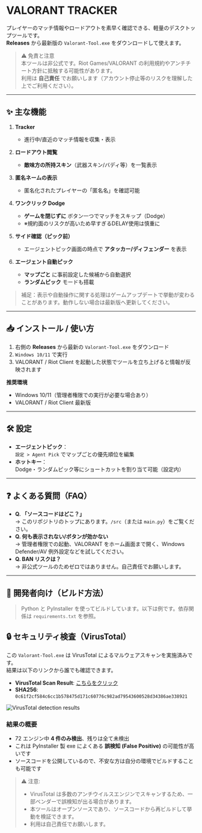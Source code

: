 # VALORANT TRACKER

プレイヤーのマッチ情報やロードアウトを素早く確認できる、軽量のデスクトップツールです。  
**Releases** から最新版の `Valorant-Tool.exe` をダウンロードして使えます。

> ⚠️ 免責と注意  
> 本ツールは非公式です。Riot Games/VALORANT の利用規約やアンチチート方針に抵触する可能性があります。  
> 利用は **自己責任** でお願いします（アカウント停止等のリスクを理解した上でご利用ください）。

---

## ✨ 主な機能

1. **Tracker**  
   - 進行中/直近のマッチ情報を収集・表示

2. **ロードアウト閲覧**  
   - **敵味方の所持スキン**（武器スキン/バディ等）を一覧表示

3. **匿名ネームの表示**  
   - 匿名化されたプレイヤーの「匿名名」を確認可能

4. **ワンクリック Dodge**  
   - **ゲームを閉じずに** ボタン一つでマッチをスキップ（Dodge）  
   - ※規約面のリスクが高いため早すぎるDELAY使用は慎重に

5. **サイド確認（ピック前）**  
   - エージェントピック画面の時点で **アタッカー/ディフェンダー** を表示

6. **エージェント自動ピック**  
   - **マップごと** に事前設定した候補から自動選択  
   - **ランダムピック** モードも搭載

> 補足：表示や自動操作に関する処理はゲームアップデートで挙動が変わることがあります。動作しない場合は最新版へ更新してください。

---

## 📥 インストール / 使い方

1. 右側の **Releases** から最新の `Valorant-Tool.exe` をダウンロード  
2. `Windows 10/11` で実行  
3. VALORANT / Riot Client を起動した状態でツールを立ち上げると情報が反映されます

**推奨環境**
- Windows 10/11（管理者権限での実行が必要な場合あり）
- VALORANT / Riot Client 最新版

---

## 🛠 設定

- **エージェントピック**：  
  `設定 > Agent Pick` でマップごとの優先順位を編集  
- **ホットキー**：  
  Dodge・ランダムピック等にショートカットを割り当て可能（設定内）

---

## ❓ よくある質問（FAQ）

- **Q. 「ソースコードはどこ？」**  
  → このリポジトリのトップにあります。`/src`（または `main.py`）をご覧ください。  
- **Q. 何も表示されない/ボタンが効かない**  
  → 管理者権限での起動、VALORANT をホーム画面まで開く、Windows Defender/AV 例外設定などを試してください。  
- **Q. BAN リスクは？**  
  → 非公式ツールのためゼロではありません。自己責任でお願いします。

---

## 🚀 開発者向け（ビルド方法）

> Python と PyInstaller を使ってビルドしています。以下は例です。依存関係は `requirements.txt` を参照。


## 🔒 セキュリティ検査（VirusTotal）

この `Valorant-Tool.exe` は VirusTotal によるマルウェアスキャンを実施済みです。  
結果は以下のリンクから誰でも確認できます。

- **VirusTotal Scan Result**: [こちらをクリック](https://www.virustotal.com/gui/file/0c61f2cf584c6cc1b578475d171c60776c982ad79543600528d34386ae338921?nocache=1)  
- **SHA256**: `0c61f2cf584c6cc1b578475d171c60776c982ad79543600528d34386ae338921`

![VirusTotal detection results](docs/vt-result.png)

### 結果の概要
- 72 エンジン中 **4 件のみ検出**、残りは全て未検出  
- これは PyInstaller 製 exe によくある **誤検知 (False Positive)** の可能性が高いです  
- ソースコードを公開しているので、不安な方は自分の環境でビルドすることも可能です  

> ⚠️ 注意:  
> - VirusTotal は多数のアンチウイルスエンジンでスキャンするため、一部ベンダーで誤検知が出る場合があります。  
> - 本ツールはオープンソースであり、ソースコードから再ビルドして挙動を検証できます。  
> - 利用は自己責任でお願いします。
